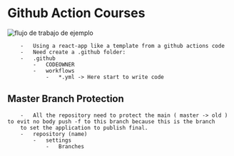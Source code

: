 #   Github Action Courses

![flujo de trabajo de ejemplo](https://github.com/katchvidal/github-actions/actions/workflows/<WORKFLOW_FILE>/badge.svg)
```
    -   Using a react-app like a template from a github actions code
    -   Need create a .github folder:
    -   .github
        -   CODEOWNER
        -   workflows
            -   *.yml -> Here start to write code
```

##  Master Branch Protection
```
    -   All the repository need to protect the main ( master -> old ) to evit no body push -f to this branch because this is the branch
    to set the application to publish final.
    -   repository (name)
        -   settings
            -   Branches
```